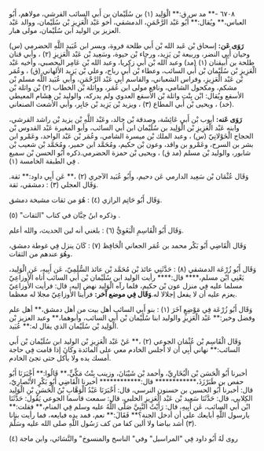 ٦٧٠٨ -** مد س ق:** الْوَلِيد (١) بن سُلَيْمان بن أَبي السائب القرشي، مولاهم، أَبُو العباس،** ويُقال:** أَبُو عَبْد الرَّحْمَنِ، الدمشقي، أخو عَبْد الْعَزِيزِ بْن سُلَيْمان، ووالد عَبْد العزيز بن الوليد ابن سُلَيْمان، مولى هبار.

**رَوَى عَن:** إسحاق بْن عَبد الله بْن أَبي طلحة فروة، وبسر ابن عُبَيد اللَّهِ الحضرمي (س) وحيان أَبِي النضر، وربيعة بْن يَزِيد، ورجاء بْن حيوة، وسَعِيد بْن عَبْد الْعَزِيزِ (٢) ، وأبي قنان طلحة بن أَبيقنان (١) (مد) وعبد الله بْن أَبي زكريا، وعبد الله بْن عَامِر اليحصبي، وأخيه عَبْد الْعَزِيزِ بْن سُلَيْمان بْن أَبي السائب، وعطاء بْن أَبي رباح، وعلي بْن يَزِيد الألهاني (ق) ، وعُمَر بْن عَبْد الْعَزِيزِ، وفراس الشعباني، والقاسم أَبِي عَبْد الرَّحْمَنِ، وأبي عُبَيد اللَّه مسلم بْن مشكم، ومكحول الشامي، ونافع مولى ابن عُمَر، وواثلة بْن الخطاب (٢) بْن واثلة بْن الأسقع ويُقال: ابْن بِنْت واثلة بْن الأسقع العدوي ولم يدركه، والوليد بْن هِشَام المعيطي (خد) ، ويحيى بْن أَبي المطاع (٣) ، ويزيد بْن يَزِيد بْن جَابِر، وأبي الأشعث الصنعاني.

**رَوَى عَنه:** أيوب بْن أَبي عَائِشَة، وصدقة بْن خالد، وعَبْد اللَّهِ بْن يزيد بْن راشد القرشي، وابنه عَبْد الْعَزِيزِ بْن الْوَلِيد بن سُلَيْمان ابن أَبي السائب، وأبو المغيرة عَبْد القدوس بْن الحجاج الْخَوْلانِيّ (س) ، وعبد الملك بْن ميسرة الشامي، وعُمَر بْن عَبْد الواحد، وعَمْرو ابن بشر بن السرح، وعَمْرو بن واقد، وعون بْن حكيم، ومُحَمَّد ابن حمير، ومُحَمَّد بْن شعيب بْن شابور، والوليد بْن مسلم (مد ق) ، ويحيى بْن حمزة الحضرمي.ذكره أَبُو الحسن بْن سميع فِي الطبقة الخامسة (١) .

وَقَال عُثْمَان بْن سَعِيد الدارمي عَن دحيم، وأَبُو عُبَيد الآجري (٢) ،** عَن أَبِي داود:** ثقة. وَقَال العجلي (٣) : دمشقي، ثقة.

وَقَال أَبُو حَاتِم الرازي (٤) : هُوَ من ثقات مشيخة دمشق.

وذكره ابنُ حِبَّان في كتاب "الثقات" (٥) .

وَقَال أَبُو الْقَاسِمِ الْبَغَوِيُّ (٦) : بلغني أنه لين الحديث، والله أعلم.

وَقَال الْقَاضِي أَبُو بَكْر محمد بن عُمَر الجعاني الْحَافِظ (٧) : كَانَ ينزل فِي غوطة دمشق، وهُوَ عندهم من الثقات.

وَقَال أَبُو زُرْعَة الدمشقي (٨) : حَدَّثَنِي عائذ بْن مُحَمَّد بْن عائذ السُّلَمِيّ، عَن أَبِيهِ، عَنِ الْوَلِيد، يَعْنِي ابْن مسلم،**** قال:**** رأيت الوليد ابن سُلَيْمان بْن أَبي السائب أتاه الأَوزاعِيّ مسلما عليه فِي منزل عون بْن حكيم، فلما رآه الْوَلِيد نهض إليه، قال: فرأيت الأَوزاعِيّ يعزم عليه أن لا يفعل إجلالا له.**وَقَال فِي موضع آخر:** فرأينا الأَوزاعِيّ مجلا له معظما.

وَقَال أَبُو زُرْعَة فِي مَوْضِعٍ آخَرَ (١) : بنو أَبِي السائب أهل بيت من أهل دمشق،** أهل علم وفضل وخير:** عَبْد الْعَزِيزِ والوليد ابنا سُلَيْمان بْن أَبي السائب، وأبوهما،** وعبد العزيز بْن الْوَلِيد بْن سُلَيْمان الذي يقال له:** عُبَيد.

وَقَال الْقَاسِم بْن عُثْمَان الجوعي (٢) ،** عَنْ عَبْد الْعَزِيزِ بْن الوليد ابن سُلَيْمان بْن أَبي السائب:** نهاني أَبِي أن لا أجلس الخادم معي على المائدة وكَانَ إذا قامت فِي حاجة أمسك يده ولا يأكل حتى تجئ الخادم.

أخبرنا أَبُو الْحَسَن بْن الْبُخَارِيِّ، وأحمد بْن شَيْبَانَ، وزينب بِنْتُ مَكِّيٍّ،** قَالُوا:** أَخْبَرَنَا أَبُو حفص بن طَبَرْزَذَ،************ قال:************ أخبرنا الْقَاضِي أَبُو بَكْرٍ الأَنْصارِيّ، قال: أخبرنا أَبُو الحسين بن حسنون النرسي، قال: أَخْبَرَنَا عَبْدُ الْوَهَّابِ بْنُ الْحَسَنِ بْنِ الْوَلِيد الكِلابي، قال: حَدَّثَنَا سَعِيد بْن عَبْد الْعَزِيزِ الحلبي، قال: سمعت قاسما الجوعي يَقُول: حَدَّثَنَا ابْن أَبي السائب، عَن أَبِيهِ، قال: رَأَيْتُ النَّبِيَّ صَلَّى اللَّهُ عليه وسلم فِي المنام،** فقلت:** يارسول اللَّهِ أبايعك على أن أدخل الجنة؟** فَقَالَ:** نعم، فمد يده فبايعه، فما رأيت بنانا (٣) أشد بياضا ولا ألين كفا من كف رَسُول اللَّهِ صلى الله عليه وسَلَّمَ.

روى لَهُ أَبُو داود فِي "المراسيل" وفي" الناسخ والمنسوخ" والنَّسَائي، وابن ماجة (٤)